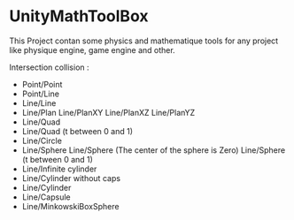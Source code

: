 # UnityMathToolBox

This Project contan some physics and mathematique tools for any project like physique engine, game engine and other.

Intersection collision : 
- Point/Point
- Point/Line
- Line/Line
- Line/Plan
  Line/PlanXY
  Line/PlanXZ
  Line/PlanYZ
- Line/Quad 
- Line/Quad (t between 0 and 1)
- Line/Circle
- Line/Sphere
  Line/Sphere (The center of the sphere is Zero)
  Line/Sphere (t between 0 and 1)
- Line/Infinite cylinder
- Line/Cylinder without caps
- Line/Cylinder
- Line/Capsule
- Line/MinkowskiBoxSphere
